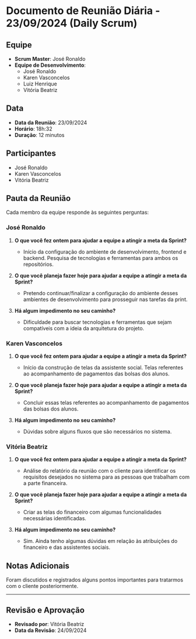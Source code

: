 # Documento de Reunião Diária - 23/09/2024 (Daily Scrum)

## Equipe
- **Scrum Master**: José Ronaldo
- **Equipe de Desenvolvimento**:
  - José Ronaldo
  - Karen Vasconcelos
  - Luiz Henrique
  - Vitória Beatriz

## Data
- **Data da Reunião**: 23/09/2024
- **Horário**: 18h:32
- **Duração**: 12 minutos

## Participantes
  - José Ronaldo
  - Karen Vasconcelos
  - Vitória Beatriz

## Pauta da Reunião
Cada membro da equipe responde às seguintes perguntas:

### José Ronaldo
1. **O que você fez ontem para ajudar a equipe a atingir a meta da Sprint?**
   - Início da configuração do ambiente de desenvolvimento, frontend e backend. Pesquisa de tecnologias e ferramentas para ambos os repositórios.

2. **O que você planeja fazer hoje para ajudar a equipe a atingir a meta da Sprint?**
   - Pretendo continuar/finalizar a configuração do ambiente desses ambientes de desenvolvimento para prosseguir nas tarefas da print.

3. **Há algum impedimento no seu caminho?**
   - Dificuldade para buscar tecnologias e ferramentas que sejam compatíveis com a ideia da arquitetura do projeto.

### Karen Vasconcelos
1. **O que você fez ontem para ajudar a equipe a atingir a meta da Sprint?**
   - Início da construção de telas da assistente social. Telas referentes ao acompanhamento de pagamentos das bolsas dos alunos.

2. **O que você planeja fazer hoje para ajudar a equipe a atingir a meta da Sprint?**
   - Concluir essas telas referentes ao acompanhamento de pagamentos das bolsas dos alunos.

3. **Há algum impedimento no seu caminho?**
   - Dúvidas sobre alguns fluxos que são necessários no sistema.

### Vitória Beatriz
1. **O que você fez ontem para ajudar a equipe a atingir a meta da Sprint?**
   - Análise do relatório da reunião com o cliente para identificar os requisitos desejados no sistema para as pessoas que trabalham com a parte financeira.

2. **O que você planeja fazer hoje para ajudar a equipe a atingir a meta da Sprint?**
   - Criar as telas do financeiro com algumas funcionalidades necessárias identificadas.

3. **Há algum impedimento no seu caminho?**
   - Sim. Ainda tenho algumas dúvidas em relação às atribuições do financeiro e das assistentes sociais.

## Notas Adicionais
Foram discutidos e registrados alguns pontos importantes para tratarmos com o cliente posteriormente.

---

## Revisão e Aprovação
- **Revisado por**: Vitória Beatriz
- **Data da Revisão**: 24/09/2024
